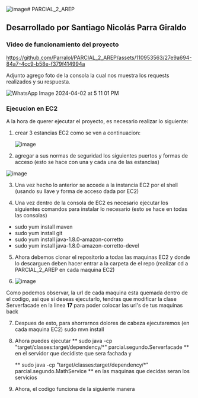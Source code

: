 ![image](https://github.com/Parralol/PARCIAL_2_AREP/assets/110953563/b56f5fae-eae0-417e-a39e-ca8a600d8cf5)# PARCIAL_2_AREP

## Desarrollado por Santiago Nicolás Parra Giraldo



### Video de funcionamiento del proyecto

https://github.com/Parralol/PARCIAL_2_AREP/assets/110953563/27e9a694-84a7-4cc9-b58e-f379f414994a


Adjunto agrego foto de la consola la cual nos muestra los requests realizados y su respuesta.

![WhatsApp Image 2024-04-02 at 5 11 01 PM](https://github.com/Parralol/PARCIAL_2_AREP/assets/110953563/d5feed8e-deb7-4086-aeea-078d3a0096e4)

### Ejecucion en EC2

A la hora de querer ejecutar el proyecto, es necesario realizar lo siguiente:

1. crear 3 estancias EC2 como se ven a continuacion:

   ![image](https://github.com/Parralol/PARCIAL_2_AREP/assets/110953563/2589e88b-0fb2-447b-aaaf-2092ca883b66)

2. agregar a sus normas de seguridad los siguientes puertos y formas de acceso (esto se hace con una y cada una de las estancias)

![image](https://github.com/Parralol/PARCIAL_2_AREP/assets/110953563/f3b0fdc6-d9ef-4daf-a913-bcb60c4fdfdb)


3. Una vez hecho lo anterior se accede a la instancia EC2 por el shell (usando su llave y forma de acceso dada por EC2)

4. Una vez dentro de la consola de EC2 es necesario ejecutar los siguientes comandos para instalar lo necesario (esto se hace en todas las consolas)

  - sudo yum install maven
  - sudo yum install git
  - sudo yum install java-1.8.0-amazon-corretto
  - sudo yum install java-1.8.0-amazon-corretto-devel

5. Ahora debemos clonar el repositorio a todas las maquinas EC2 y donde lo descarguen deben hacer entrar a la carpeta de el repo (realizar cd a PARCIAL_2_AREP en cada maquina EC2)

6. ![image](https://github.com/Parralol/PARCIAL_2_AREP/assets/110953563/b03f5b56-4f0e-4044-8f67-ea50e15de439)

Como podemos observar, la url de cada maquina esta quemada dentro de el codigo, asi que si deseas ejecutarlo, tendras que modificar la clase Serverfacade en la linea **17** para poder colocar las url's de tus maquinas back

7. Despues de esto, para ahorrarnos dolores de cabeza ejecutaremos (en cada maquina EC2)
         sudo mvn install

8. Ahora puedes ejecutar ** sudo java -cp "target/classes:target/dependency/*" parcial.segundo.Serverfacade
** en el servidor que decidiste que sera fachada y

   ** sudo java -cp "target/classes:target/dependency/*" parcial.segundo.MathService
** en las maquinas que decidas seran los servicios


9. Ahora, el codigo funciona de la siguiente manera
